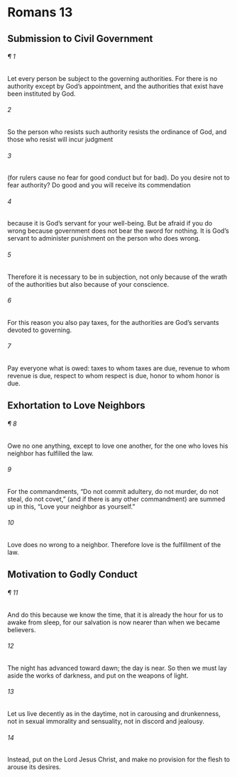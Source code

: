 # Romans 13
## Submission to Civil Government
###### ¶ 1
Let every person be subject to the governing authorities. For there is no authority except by God’s appointment, and the authorities that exist have been instituted by God.
###### 2
So the person who resists such authority resists the ordinance of God, and those who resist will incur judgment
###### 3
(for rulers cause no fear for good conduct but for bad). Do you desire not to fear authority? Do good and you will receive its commendation
###### 4
because it is God’s servant for your well-being. But be afraid if you do wrong because government does not bear the sword for nothing. It is God’s servant to administer punishment on the person who does wrong.
###### 5
Therefore it is necessary to be in subjection, not only because of the wrath of the authorities but also because of your conscience.
###### 6
For this reason you also pay taxes, for the authorities are God’s servants devoted to governing.
###### 7
Pay everyone what is owed: taxes to whom taxes are due, revenue to whom revenue is due, respect to whom respect is due, honor to whom honor is due.
## Exhortation to Love Neighbors
###### ¶ 8
Owe no one anything, except to love one another, for the one who loves his neighbor has fulfilled the law.
###### 9
For the commandments, “Do not commit adultery, do not murder, do not steal, do not covet,” (and if there is any other commandment) are summed up in this, “Love your neighbor as yourself.”
###### 10
Love does no wrong to a neighbor. Therefore love is the fulfillment of the law.
## Motivation to Godly Conduct
###### ¶ 11
And do this because we know the time, that it is already the hour for us to awake from sleep, for our salvation is now nearer than when we became believers.
###### 12
The night has advanced toward dawn; the day is near. So then we must lay aside the works of darkness, and put on the weapons of light.
###### 13
Let us live decently as in the daytime, not in carousing and drunkenness, not in sexual immorality and sensuality, not in discord and jealousy.
###### 14
Instead, put on the Lord Jesus Christ, and make no provision for the flesh to arouse its desires.
